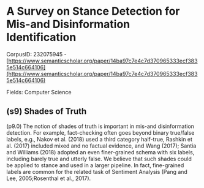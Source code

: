 # A Survey on Stance Detection for Mis-and Disinformation Identification

CorpusID: 232075945 - [https://www.semanticscholar.org/paper/14ba97c7e4c7d370965333ecf3835e514c664106](https://www.semanticscholar.org/paper/14ba97c7e4c7d370965333ecf3835e514c664106)

Fields: Computer Science

## (s9) Shades of Truth
(p9.0) The notion of shades of truth is important in mis-and disinformation detection. For example, fact-checking often goes beyond binary true/false labels, e.g., Nakov et al. (2018) used a third category half-true, Rashkin et al. (2017) included mixed and no factual evidence, and Wang (2017); Santia and Williams (2018) adopted an even finer-grained schema with six labels, including barely true and utterly false. We believe that such shades could be applied to stance and used in a larger pipeline. In fact, fine-grained labels are common for the related task of Sentiment Analysis (Pang and Lee, 2005;Rosenthal et al., 2017).
